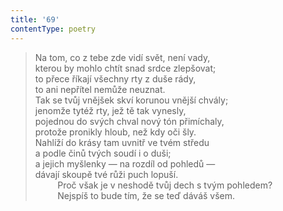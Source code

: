 ```yaml
---
title: '69'
contentType: poetry
---
```


<section>

> Na tom, co z tebe zde vidí svět, není vady,  
> kterou by mohlo chtít snad srdce zlepšovat;  
> to přece říkají všechny rty z duše rády,  
> to ani nepřítel nemůže neuznat.  
> Tak se tvůj vnějšek skví korunou vnější chvály;  
> jenomže tytéž rty, jež tě tak vynesly,  
> pojednou do svých chval nový tón přimíchaly,  
> protože pronikly hloub, než kdy oči šly.  
> Nahlíží do krásy tam uvnitř ve tvém středu  
> a podle činů tvých soudí i o duši;  
> a jejich myšlenky — na rozdíl od pohledů —  
> dávají skoupě tvé růži puch lopuší.  
>          Proč však je v neshodě tvůj dech s tvým pohledem?  
>          Nejspíš to bude tím, že se teď dáváš všem.

</section>
